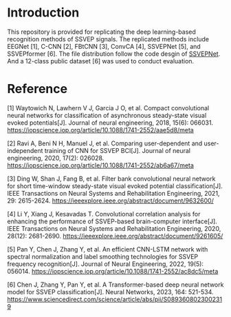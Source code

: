 # Introduction
This repository is provided for replicating the deep learning-based recognition methods of SSVEP signals. The replicated methods include EEGNet [1], C-CNN [2], FBtCNN [3], ConvCA [4], SSVEPNet [5], and SSVEPformer [6]. 
The file distribution follow the code desgin of <a href="https://github.com/YuDongPan/SSVEPNet">SSVEPNet</a>. And a 12-class public dataset [6] was used to conduct evaluation.

# Reference
[1] Waytowich N, Lawhern V J, Garcia J O, et al. Compact convolutional neural networks for classification of asynchronous steady-state visual evoked potentials[J]. Journal of neural engineering, 2018, 15(6): 066031. <a href="https://iopscience.iop.org/article/10.1088/1741-2552/aae5d8/meta">https://iopscience.iop.org/article/10.1088/1741-2552/aae5d8/meta</a>

[2] Ravi A, Beni N H, Manuel J, et al. Comparing user-dependent and user-independent training of CNN for SSVEP BCI[J]. Journal of neural engineering, 2020, 17(2): 026028. <a href="https://iopscience.iop.org/article/10.1088/1741-2552/ab6a67/meta">https://iopscience.iop.org/article/10.1088/1741-2552/ab6a67/meta</a>

[3] Ding W, Shan J, Fang B, et al. Filter bank convolutional neural network for short time-window steady-state visual evoked potential classification[J]. IEEE Transactions on Neural Systems and Rehabilitation Engineering, 2021, 29: 2615-2624. <a href="https://ieeexplore.ieee.org/abstract/document/9632600/">https://ieeexplore.ieee.org/abstract/document/9632600/</a>

[4] Li Y, Xiang J, Kesavadas T. Convolutional correlation analysis for enhancing the performance of SSVEP-based brain-computer interface[J]. IEEE Transactions on Neural Systems and Rehabilitation Engineering, 2020, 28(12): 2681-2690. <a href="https://ieeexplore.ieee.org/abstract/document/9261605/">https://ieeexplore.ieee.org/abstract/document/9261605/</a>

[5] Pan Y, Chen J, Zhang Y, et al. An efficient CNN-LSTM network with spectral normalization and label smoothing technologies for SSVEP frequency recognition[J]. Journal of Neural Engineering, 2022, 19(5): 056014. <a href="https://iopscience.iop.org/article/10.1088/1741-2552/ac8dc5/meta">https://iopscience.iop.org/article/10.1088/1741-2552/ac8dc5/meta</a>

[6] Chen J, Zhang Y, Pan Y, et al. A Transformer-based deep neural network model for SSVEP classification[J]. Neural Networks, 2023, 164: 521-534. <a href="https://www.sciencedirect.com/science/article/abs/pii/S0893608023002319">https://www.sciencedirect.com/science/article/abs/pii/S0893608023002319</a>


